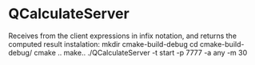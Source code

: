 # QCalculateServer
Receives from the client expressions in infix notation, and returns the computed result
instalation:
mkdir cmake-build-debug
cd cmake-build-debug/
cmake ..
make..
./QCalculateServer -t start -p 7777 -a any -m 30
